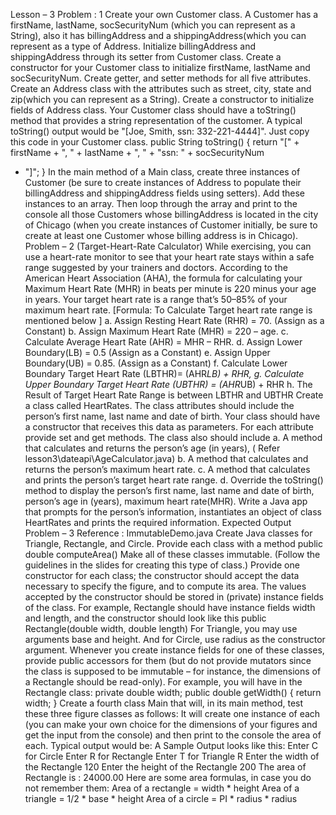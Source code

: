 Lesson – 3
Problem : 1
Create your own Customer class. A Customer has a firstName, lastName,
socSecurityNum (which you can represent as a String), also it has billingAddress and a
shippingAddress(which you can represent as a type of Address. Initialize billingAddress
and shippingAddress through its setter from Customer class.
Create a constructor for your Customer class to initialize firstName, lastName and
socSecurityNum. Create getter, and setter methods for all five attributes.
Create an Address class with the attributes such as street, city, state and zip(which you
can represent as a String). Create a constructor to initialize fields of Address class.
Your Customer class should have a toString() method that provides a string
representation of the customer. A typical toString() output would be "[Joe, Smith, ssn:
332-221-4444]". Just copy this code in your Customer class.
public String toString() {
return "[" + firstName + ", " + lastName + ", " + "ssn: " + socSecurityNum
+ "]";
}
In the main method of a Main class, create three instances of Customer (be sure to create
instances of Address to populate their billingAddress and shippingAddress fields using
setters). Add these instances to an array. Then loop through the array and print to the
console all those Customers whose billingAddress is located in the city of Chicago (when
you create instances of Customer initially, be sure to create at least one Customer whose
billing address is in Chicago).
Problem – 2
(Target-Heart-Rate Calculator) While exercising, you can use a heart-rate monitor to see that
your heart rate stays within a safe range suggested by your trainers and doctors. According to the
American Heart Association (AHA), the formula for calculating your Maximum Heart Rate
(MHR) in beats per minute is 220 minus your age in years. Your target heart rate is a range that’s
50–85% of your maximum heart rate.
[Formula: To Calculate Target heart rate range is mentioned below ]
a. Assign Resting Heart Rate (RHR) = 70. (Assign as a Constant)
b. Assign Maximum Heart Rate (MHR) = 220 – age.
c. Calculate Average Heart Rate (AHR) = MHR – RHR.
d. Assign Lower Boundary(LB) = 0.5 (Assign as a Constant)
e. Assign Upper Boundary(UB) = 0.85. (Assign as a Constant)
f. Calculate Lower Boundary Target Heart Rate (LBTHR)= (AHR*LB) + RHR,
g. Calculate Upper Boundary Target Heart Rate (UBTHR) = (AHR*UB) + RHR
h. The Result of Target Heart Rate Range is between LBTHR and UBTHR
Create a class called HeartRates. The class attributes should include the person’s first
name, last name and date of birth. Your class should have a constructor that receives this
data as parameters. For each attribute provide set and get methods. The class also should
include
a. A method that calculates and returns the person’s age (in years), ( Refer
lesson3\dateapi\AgeCalculator.java)
b. A method that calculates and returns the person’s maximum heart rate.
c. A method that calculates and prints the person’s target heart rate range.
d. Override the toString() method to display the person’s first name, last name and date
of birth, person’s age in (years), maximum heart rate(MHR).
Write a Java app that prompts for the person’s information, instantiates an object of class
HeartRates and prints the required information.
Expected Output
Problem – 3
Reference : ImmutableDemo.java
Create Java classes for Triangle, Rectangle, and Circle. Provide each class with a
method
public double computeArea()
Make all of these classes immutable. (Follow the guidelines in the slides for creating this
type of class.) Provide one constructor for each class; the constructor should accept the
data necessary to specify the figure, and to compute its area. The values accepted by the
constructor should be stored in (private) instance fields of the class. For example,
Rectangle should have instance fields width and length, and the constructor should look
like this
public Rectangle(double width, double length)
For Triangle, you may use arguments base and height. And for Circle, use radius
as the constructor argument.
Whenever you create instance fields for one of these classes, provide public accessors
for them (but do not provide mutators since the class is supposed to be immutable – for
instance, the dimensions of a Rectangle should be read-only). For example, you will
have in the Rectangle class:
private double width;
public double getWidth() {
return width;
}
Create a fourth class Main that will, in its main method, test these three figure classes as
follows: It will create one instance of each (you can make your own choice for the
dimensions of your figures and get the input from the console) and then print to the
console the area of each. Typical output would be:
A Sample Output looks like this:
Enter C for Circle
Enter R for Rectangle
Enter T for Triangle
R
Enter the width of the Rectangle
120
Enter the height of the Rectangle
200
The area of Rectangle is : 24000.00
Here are some area formulas, in case you do not remember them:
Area of a rectangle = width * height
Area of a triangle = 1/2 * base * height
Area of a circle = PI * radius * radius
